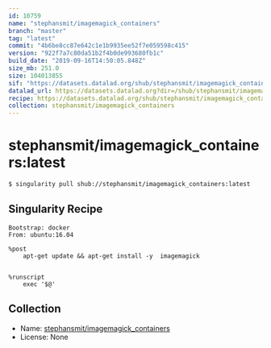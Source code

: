 ```yaml
---
id: 10759
name: "stephansmit/imagemagick_containers"
branch: "master"
tag: "latest"
commit: "4b6be8cc87e642c1e1b9935ee52f7e059598c415"
version: "922f7a7c80da51b2f4b0de993680fb1c"
build_date: "2019-09-16T14:50:05.848Z"
size_mb: 251.0
size: 104013855
sif: "https://datasets.datalad.org/shub/stephansmit/imagemagick_containers/latest/2019-09-16-4b6be8cc-922f7a7c/922f7a7c80da51b2f4b0de993680fb1c.sif"
datalad_url: https://datasets.datalad.org?dir=/shub/stephansmit/imagemagick_containers/latest/2019-09-16-4b6be8cc-922f7a7c/
recipe: https://datasets.datalad.org/shub/stephansmit/imagemagick_containers/latest/2019-09-16-4b6be8cc-922f7a7c/Singularity
collection: stephansmit/imagemagick_containers
---
```


# stephansmit/imagemagick_containers:latest

```bash
$ singularity pull shub://stephansmit/imagemagick_containers:latest
```

## Singularity Recipe

```singularity
Bootstrap: docker
From: ubuntu:16.04

%post
    apt-get update && apt-get install -y  imagemagick

   
%runscript
    exec '$@'
```

## Collection

 - Name: [stephansmit/imagemagick_containers](https://github.com/stephansmit/imagemagick_containers)
 - License: None

